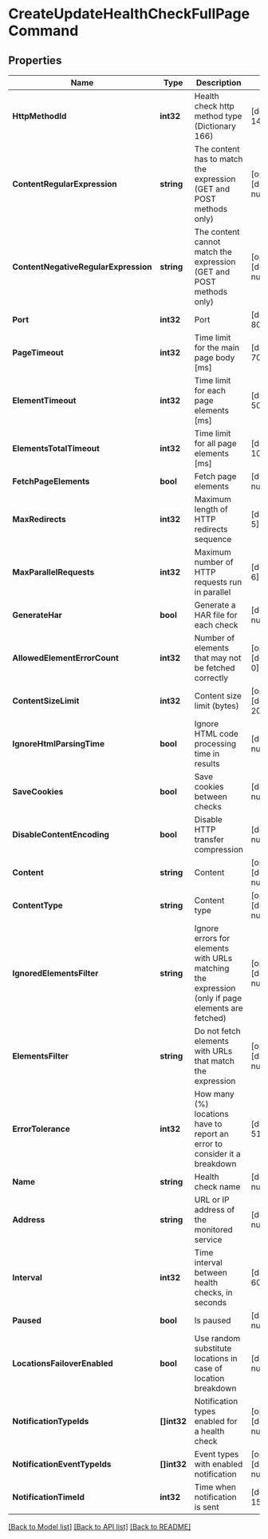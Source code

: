# CreateUpdateHealthCheckFullPageCommand

## Properties
Name | Type | Description | Notes
------------ | ------------- | ------------- | -------------
**HttpMethodId** | **int32** | Health check http method type (Dictionary 166) | [default to 1440]
**ContentRegularExpression** | **string** | The content has to match the expression (GET and POST methods only) | [optional] [default to null]
**ContentNegativeRegularExpression** | **string** | The content cannot match the expression (GET and POST methods only) | [optional] [default to null]
**Port** | **int32** | Port | [default to 80]
**PageTimeout** | **int32** | Time limit for the main page body [ms] | [default to 7000]
**ElementTimeout** | **int32** | Time limit for each page elements [ms] | [default to 5000]
**ElementsTotalTimeout** | **int32** | Time limit for all page elements [ms] | [default to 10000]
**FetchPageElements** | **bool** | Fetch page elements | [default to null]
**MaxRedirects** | **int32** | Maximum length of HTTP redirects sequence | [default to 5]
**MaxParallelRequests** | **int32** | Maximum number of HTTP requests run in parallel | [default to 6]
**GenerateHar** | **bool** | Generate a HAR file for each check | [default to null]
**AllowedElementErrorCount** | **int32** | Number of elements that may not be fetched correctly | [optional] [default to 0]
**ContentSizeLimit** | **int32** | Content size limit (bytes) | [optional] [default to 2097152]
**IgnoreHtmlParsingTime** | **bool** | Ignore HTML code processing time in results | [default to null]
**SaveCookies** | **bool** | Save cookies between checks | [default to null]
**DisableContentEncoding** | **bool** | Disable HTTP transfer compression | [default to null]
**Content** | **string** | Content | [optional] [default to null]
**ContentType** | **string** | Content type | [optional] [default to null]
**IgnoredElementsFilter** | **string** | Ignore errors for elements with URLs matching the expression (only if page elements are fetched) | [optional] [default to null]
**ElementsFilter** | **string** | Do not fetch elements with URLs that match the expression | [optional] [default to null]
**ErrorTolerance** | **int32** | How many (%) locations have to report an error to consider it a breakdown | [default to 51]
**Name** | **string** | Health check name | [default to null]
**Address** | **string** | URL or IP address of the monitored service | [default to null]
**Interval** | **int32** | Time interval between health checks, in seconds | [default to 60]
**Paused** | **bool** | Is paused | [default to null]
**LocationsFailoverEnabled** | **bool** | Use random substitute locations in case of location breakdown | [default to null]
**NotificationTypeIds** | **[]int32** | Notification types enabled for a health check | [optional] [default to null]
**NotificationEventTypeIds** | **[]int32** | Event types with enabled notification | [optional] [default to null]
**NotificationTimeId** | **int32** | Time when notification is sent | [default to 1594]

[[Back to Model list]](../README.md#documentation-for-models) [[Back to API list]](../README.md#documentation-for-api-endpoints) [[Back to README]](../README.md)


